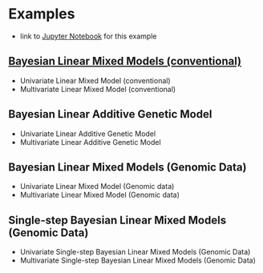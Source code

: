 # Examples

* link to [Jupyter Notebook](http://nbviewer.jupyter.org/github/reworkhow/JWAS.jl/blob/master/docs/notebooks/0_index.ipynb) for this example

## [Bayesian Linear Mixed Models (conventional)](http://nbviewer.jupyter.org/github/reworkhow/JWAS.jl/blob/master/docs/notebooks/0_index.ipynb)
* Univariate Linear Mixed Model (conventional)
* Multivariate Linear Mixed Model (conventional)

## Bayesian Linear Additive Genetic Model
* Univariate Linear Additive Genetic Model
* Multivariate Linear Additive Genetic Model

## Bayesian Linear Mixed Models (Genomic Data)
* Univariate Linear Mixed Model (Genomic data)
* Multivariate Linear Mixed Model (Genomic data)

## Single-step Bayesian Linear Mixed Models (Genomic Data)
* Univariate Single-step Bayesian Linear Mixed Models (Genomic Data)
* Multivariate Single-step Bayesian Linear Mixed Models (Genomic Data)
